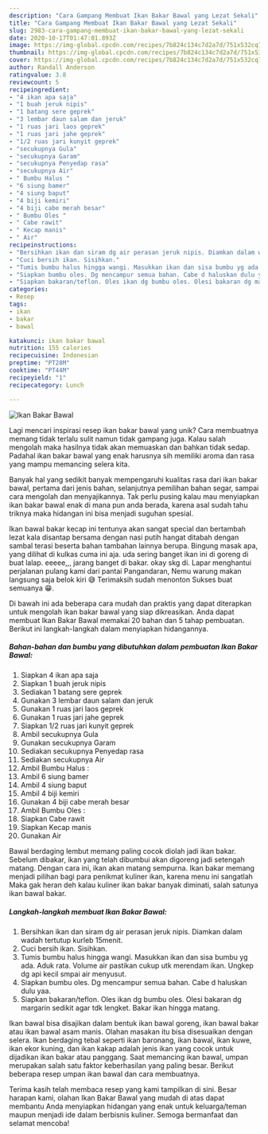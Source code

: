 ```yaml
---
description: "Cara Gampang Membuat Ikan Bakar Bawal yang Lezat Sekali"
title: "Cara Gampang Membuat Ikan Bakar Bawal yang Lezat Sekali"
slug: 2983-cara-gampang-membuat-ikan-bakar-bawal-yang-lezat-sekali
date: 2020-10-17T01:47:01.893Z
image: https://img-global.cpcdn.com/recipes/7b824c134c7d2a7d/751x532cq70/ikan-bakar-bawal-foto-resep-utama.jpg
thumbnail: https://img-global.cpcdn.com/recipes/7b824c134c7d2a7d/751x532cq70/ikan-bakar-bawal-foto-resep-utama.jpg
cover: https://img-global.cpcdn.com/recipes/7b824c134c7d2a7d/751x532cq70/ikan-bakar-bawal-foto-resep-utama.jpg
author: Randall Anderson
ratingvalue: 3.8
reviewcount: 5
recipeingredient:
- "4 ikan apa saja"
- "1 buah jeruk nipis"
- "1 batang sere geprek"
- "3 lembar daun salam dan jeruk"
- "1 ruas jari laos geprek"
- "1 ruas jari jahe geprek"
- "1/2 ruas jari kunyit geprek"
- "secukupnya Gula"
- "secukupnya Garam"
- "secukupnya Penyedap rasa"
- "secukupnya Air"
- " Bumbu Halus "
- "6 siung bamer"
- "4 siung baput"
- "4 biji kemiri"
- "4 biji cabe merah besar"
- " Bumbu Oles "
- " Cabe rawit"
- " Kecap manis"
- " Air"
recipeinstructions:
- "Bersihkan ikan dan siram dg air perasan jeruk nipis. Diamkan dalam wadah tertutup kurleb 15menit."
- "Cuci bersih ikan. Sisihkan."
- "Tumis bumbu halus hingga wangi. Masukkan ikan dan sisa bumbu yg ada. Aduk rata. Volume air pastikan cukup utk merendam ikan. Ungkep dg api kecil smpai air menyusut."
- "Siapkan bumbu oles. Dg mencampur semua bahan. Cabe d haluskan dulu yaa."
- "Siapkan bakaran/teflon. Oles ikan dg bumbu oles. Olesi bakaran dg margarin sedikit agar tdk lengket. Bakar ikan hingga matang."
categories:
- Resep
tags:
- ikan
- bakar
- bawal

katakunci: ikan bakar bawal 
nutrition: 155 calories
recipecuisine: Indonesian
preptime: "PT28M"
cooktime: "PT44M"
recipeyield: "1"
recipecategory: Lunch

---
```



![Ikan Bakar Bawal](https://img-global.cpcdn.com/recipes/7b824c134c7d2a7d/751x532cq70/ikan-bakar-bawal-foto-resep-utama.jpg)

Lagi mencari inspirasi resep ikan bakar bawal yang unik? Cara membuatnya memang tidak terlalu sulit namun tidak gampang juga. Kalau salah mengolah maka hasilnya tidak akan memuaskan dan bahkan tidak sedap. Padahal ikan bakar bawal yang enak harusnya sih memiliki aroma dan rasa yang mampu memancing selera kita.

Banyak hal yang sedikit banyak mempengaruhi kualitas rasa dari ikan bakar bawal, pertama dari jenis bahan, selanjutnya pemilihan bahan segar, sampai cara mengolah dan menyajikannya. Tak perlu pusing kalau mau menyiapkan ikan bakar bawal enak di mana pun anda berada, karena asal sudah tahu triknya maka hidangan ini bisa menjadi suguhan spesial.

Ikan bawal bakar kecap ini tentunya akan sangat special dan bertambah lezat kala disantap bersama dengan nasi putih hangat ditabah dengan sambal terasi beserta bahan tambahan lainnya berupa. Bingung masak apa, yang dilihat di kulkas cuma ini aja. uda sering banget ikan ini di goreng di buat lalap. eeeee,,, jarang banget di bakar. okay skg di. Lapar menghantui perjalanan pulang kami dari pantai Pangandaran, Nemu warung makan langsung saja belok kiri 😅 Terimaksih sudah menonton Sukses buat semuanya 😁.


Di bawah ini ada beberapa cara mudah dan praktis yang dapat diterapkan untuk mengolah ikan bakar bawal yang siap dikreasikan. Anda dapat membuat Ikan Bakar Bawal memakai 20 bahan dan 5 tahap pembuatan. Berikut ini langkah-langkah dalam menyiapkan hidangannya.

<!--inarticleads1-->

##### Bahan-bahan dan bumbu yang dibutuhkan dalam pembuatan Ikan Bakar Bawal:

1. Siapkan 4 ikan apa saja
1. Siapkan 1 buah jeruk nipis
1. Sediakan 1 batang sere geprek
1. Gunakan 3 lembar daun salam dan jeruk
1. Gunakan 1 ruas jari laos geprek
1. Gunakan 1 ruas jari jahe geprek
1. Siapkan 1/2 ruas jari kunyit geprek
1. Ambil secukupnya Gula
1. Gunakan secukupnya Garam
1. Sediakan secukupnya Penyedap rasa
1. Sediakan secukupnya Air
1. Ambil  Bumbu Halus :
1. Ambil 6 siung bamer
1. Ambil 4 siung baput
1. Ambil 4 biji kemiri
1. Gunakan 4 biji cabe merah besar
1. Ambil  Bumbu Oles :
1. Siapkan  Cabe rawit
1. Siapkan  Kecap manis
1. Gunakan  Air


Bawal berdaging lembut memang paling cocok diolah jadi ikan bakar. Sebelum dibakar, ikan yang telah dibumbui akan digoreng jadi setengah matang. Dengan cara ini, ikan akan matang sempurna. Ikan bakar memang menjadi pilihan bagi para penikmat kuliner ikan, karena menu ini sangatlah Maka gak heran deh kalau kuliner ikan bakar banyak diminati, salah satunya ikan bawal bakar. 

<!--inarticleads2-->

##### Langkah-langkah membuat Ikan Bakar Bawal:

1. Bersihkan ikan dan siram dg air perasan jeruk nipis. Diamkan dalam wadah tertutup kurleb 15menit.
1. Cuci bersih ikan. Sisihkan.
1. Tumis bumbu halus hingga wangi. Masukkan ikan dan sisa bumbu yg ada. Aduk rata. Volume air pastikan cukup utk merendam ikan. Ungkep dg api kecil smpai air menyusut.
1. Siapkan bumbu oles. Dg mencampur semua bahan. Cabe d haluskan dulu yaa.
1. Siapkan bakaran/teflon. Oles ikan dg bumbu oles. Olesi bakaran dg margarin sedikit agar tdk lengket. Bakar ikan hingga matang.


Ikan bawal bisa disajikan dalam bentuk ikan bawal goreng, ikan bawal bakar atau ikan bawal asam manis. Olahan masakan itu bisa disesuaikan dengan selera. Ikan berdaging tebal seperti ikan baronang, ikan bawal, ikan kuwe, ikan ekor kuning, dan ikan kakap adalah jenis ikan yang cocok untuk dijadikan ikan bakar atau panggang. Saat memancing ikan bawal, umpan merupakan salah satu faktor keberhasilan yang paling besar. Berikut beberapa resep umpan ikan bawal dan cara membuatnya. 

Terima kasih telah membaca resep yang kami tampilkan di sini. Besar harapan kami, olahan Ikan Bakar Bawal yang mudah di atas dapat membantu Anda menyiapkan hidangan yang enak untuk keluarga/teman maupun menjadi ide dalam berbisnis kuliner. Semoga bermanfaat dan selamat mencoba!
